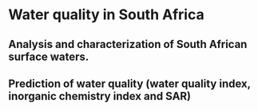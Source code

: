 # Water quality in South Africa

## Analysis and characterization of South African surface waters. 

## Prediction of water quality (water quality index, inorganic chemistry index and SAR)
